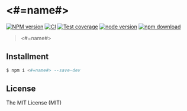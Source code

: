 # <#=name#>

[![NPM version][npm-image]][npm-url]
[![CI][ci-image]][ci-url]
[![Test coverage][codecov-image]][codecov-url]
[![node version][node-image]][node-url]
[![npm download][download-image]][download-url]

[npm-image]: https://img.shields.io/npm/v/<#=name#>.svg
[npm-url]: https://npmjs.org/package/<#=name#>
[ci-image]: https://github.com/xudafeng/<#=name#>/actions/workflows/ci.yml/badge.svg
[ci-url]: https://github.com/xudafeng/<#=name#>/actions/workflows/ci.yml
[codecov-image]: https://img.shields.io/codecov/c/github/xudafeng/<#=name#>.svg?logo=codecov
[codecov-url]: https://codecov.io/gh/xudafeng/<#=name#>
[node-image]: https://img.shields.io/badge/node.js-%3E=_16-green.svg
[node-url]: http://nodejs.org/download/
[download-image]: https://img.shields.io/npm/dm/<#=name#>.svg
[download-url]: https://npmjs.org/package/<#=name#>

> <#=name#>

## Installment

```bash
$ npm i <#=name#> --save-dev
```

## License

The MIT License (MIT)
